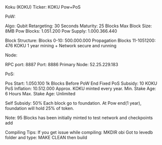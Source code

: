 Koku (KOKU)
Ticker: KOKU
Pow+PoS

PoW:

Algo: Qubit
Retargeting: 30 Seconds
Maturity: 25 Blocks
Max Block Size: 8MB
Pow Blocks: 1.051.200
Pow Supply: 1.000.366.440

Block Structure:
Blocks 0-10: 500.000.000 Propagation
Blocks 11-1051200: 476 KOKU 1 year mining + Network secure and running

Node:

RPC port: 8887
Port:     8886
Primary Node: 52.25.229.183


PoS:

Pos Start: 1.050.100 1k Blocks Before PoW End 
Fixed PoS Subsidy: 10 KOKU
PoS Inflation: 10.512.000 Approx. KOKU minted every year.
Min. Stake Age: 6 Hours
Max. Stake Age: Unlimited


Self Subsidy:
50% Each block go to foundation.
At Pow end(1 year), foundation will hold 25% of token.

Note:
95 Blocks has been initially minted to test network and checkpoints add

Compiling Tips:
If you get issue while compiling:
MKDIR obi
Got to levedb folder and type: MAKE CLEAN
then build
